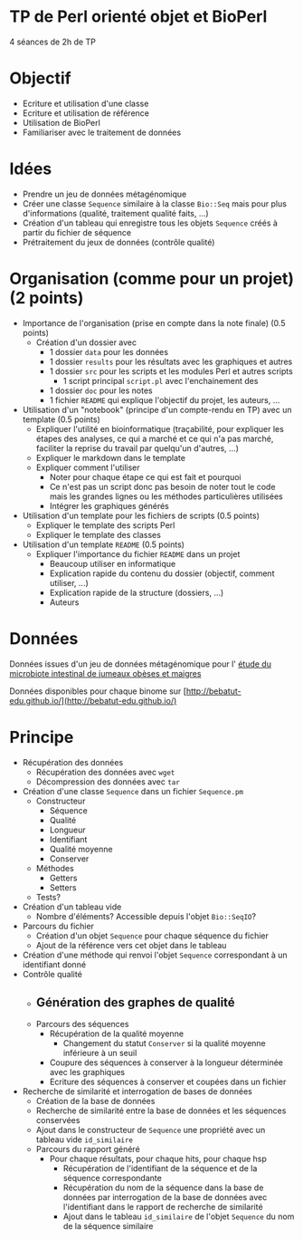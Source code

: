 TP de Perl orienté objet et BioPerl
===================================

4 séances de 2h de TP

# Objectif

- Ecriture et utilisation d'une classe
- Ecriture et utilisation de référence
- Utilisation de BioPerl
- Familiariser avec le traitement de données 

# Idées

- Prendre un jeu de données métagénomique
- Créer une classe `Sequence` similaire à la classe `Bio::Seq` mais pour plus
d'informations (qualité, traitement qualité faits, ...)
- Création d'un tableau qui enregistre tous les objets `Sequence` créés à partir
du fichier de séquence
- Prétraitement du jeux de données (contrôle qualité)

# Organisation (comme pour un projet) (2 points)

- Importance de l'organisation (prise en compte dans la note finale) (0.5 points)
    - Création d'un dossier avec
        - 1 dossier `data` pour les données
        - 1 dossier `results` pour les résultats avec les graphiques et autres
        - 1 dossier `src` pour les scripts et les modules Perl et autres scripts
            - 1 script principal `script.pl` avec l'enchainement des  
        - 1 dossier `doc` pour les notes
        - 1 fichier `README` qui explique l'objectif du projet, les auteurs, ...
- Utilisation d'un "notebook" (principe d'un compte-rendu en TP) avec un template 
(0.5 points)
    - Expliquer l'utilité en bioinformatique (traçabilité, pour expliquer les 
    étapes des analyses, ce qui a marché et ce qui n'a pas marché, faciliter la
    reprise du travail par quelqu'un  d'autres, ...) 
    - Expliquer le markdown dans le template
    - Expliquer comment l'utiliser
        - Noter pour chaque étape ce qui est fait et pourquoi 
        - Ce n'est pas un script donc pas besoin de noter tout le code mais les 
        grandes lignes ou les méthodes particulières utilisées
        - Intégrer les graphiques générés
- Utilisation d'un template pour les fichiers de scripts (0.5 points)
    - Expliquer le template des scripts Perl
    - Expliquer le template des classes
- Utilisation d'un template `README` (0.5 points)
    - Expliquer l'importance du fichier `README` dans un projet
        - Beaucoup utiliser en informatique
        - Explication rapide du contenu du dossier (objectif, comment utiliser, ...)
        - Explication rapide de la structure (dossiers, ...)
        - Auteurs

# Données

Données issues d'un jeu de données métagénomique pour l'
[étude du microbiote intestinal de jumeaux obèses et maigres](http://dx.doi.org/10.1038/nature07540)

Données disponibles pour chaque binome sur [http://bebatut-edu.github.io/](http://bebatut-edu.github.io/)

# Principe

- Récupération des données
    - Récupération des données avec `wget`
    - Décompression des données avec `tar`
- Création d'une classe `Sequence` dans un fichier `Sequence.pm`
    - Constructeur
        - Séquence
        - Qualité
        - Longueur
        - Identifiant
        - Qualité moyenne 
        - Conserver 
    - Méthodes
        - Getters
        - Setters 
    - Tests?
- Création d'un tableau vide 
    - Nombre d'éléments? Accessible depuis l'objet `Bio::SeqIO`? 
- Parcours du fichier
    - Création d'un objet `Sequence` pour chaque séquence du fichier
    - Ajout de la référence vers cet objet dans le tableau
- Création d'une méthode qui renvoi l'objet `Sequence` correspondant à un 
identifiant donné
- Contrôle qualité
    - Génération des graphes de qualité
        - 
    - Parcours des séquences
        - Récupération de la qualité moyenne 
            - Changement du statut `Conserver` si la qualité moyenne inférieure 
            à un seuil
        - Coupure des séquences à conserver à la longueur déterminée avec les 
        graphiques
        - Ecriture des séquences à conserver et coupées dans un fichier 
- Recherche de similarité et interrogation de bases de données
    - Création de la base de données
    - Recherche de similarité entre la base de données et les séquences conservées
    - Ajout dans le constructeur de `Sequence` une propriété avec un tableau 
    vide `id_similaire`
    - Parcours du rapport généré
        - Pour chaque résultats, pour chaque hits, pour chaque hsp
            - Récupération de l'identifiant de la séquence et de la séquence 
            correspondante
            - Récupération du nom de la séquence dans la base de données par
            interrogation de la base de données avec l'identifiant dans le 
            rapport de recherche de similarité
            - Ajout dans le tableau `id_similaire` de l'objet `Sequence` du nom
            de la séquence similaire


